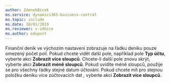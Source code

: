 ```yaml
---
author: ZdenekBicek
ms.service: dynamics365-business-central  
ms.topic: include
ms.date: 10/01/2019
ms.reviewer: v-zdbice
ms.author: edupont
---
```

Finanční deník ve výchozím nastavení zobrazuje na řádku deníku pouze omezený počet polí. Pokud chcete vidět další pole, například pole **Typ účtu**, vyberte akci **Zobrazit více sloupců**. Chcete-li další pole znovu skrýt, vyberte akci **Zobrazit méně sloupců**. Pokud uvidíte méně sloupců, použije se pro všechny řádky stejné datum účtování. Pokud chcete mít pro stejnou položku deníku více zúčtovacích dat , vyberte akci **Zobrazit více sloupců**.
